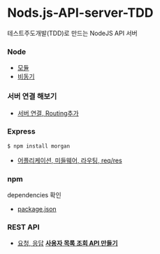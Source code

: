 # Nods.js-API-server-TDD
테스트주도개발(TDD)로 만드는 NodeJS API 서버

### Node 
  - [모듈](https://github.com/psc1987/Nods.js-API-server-TDD/blob/master/index.js)
  - [비동기](https://github.com/psc1987/Nods.js-API-server-TDD/blob/master/index1.js)



### 서버 연결 해보기
  - [서버 연결, Routing추가](https://github.com/psc1987/Nods.js-API-server-TDD/blob/master/hello.js)
  
  
  
### Express 
```sh
$ npm install morgan
```

  - [어플리케이션, 미들웨어, 라우팅, req/res](https://github.com/psc1987/Nods.js-API-server-TDD/blob/master/exp.js)
  
 
### npm
dependencies 확인
  - [package.json](https://github.com/psc1987/Nods.js-API-server-TDD/blob/master/package.json)
  
  
### REST API
  - [요청, 응답](https://github.com/psc1987/Nods.js-API-server-TDD/blob/master/rest.js)
[**사용자 목록 조회 API 만들기**](https://github.com/psc1987/Nods.js-API-server-TDD/blob/master/users.js)
